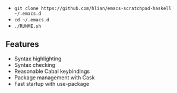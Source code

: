 * `git clone https://github.com/hlian/emacs-scratchpad-haskell ~/.emacs.d`
* `cd ~/.emacs.d`
* `./RUNME.sh`

## Features

* Syntax highlighting
* Syntax checking
* Reasonable Cabal keybindings
* Package management with Cask
* Fast startup with use-package
